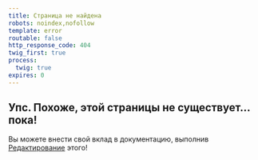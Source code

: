 ```yaml
---
title: Страница не найдена
robots: noindex,nofollow
template: error
routable: false
http_response_code: 404
twig_first: true
process:
  twig: true
expires: 0
---
```


## Упс. Похоже, этой страницы не существует... пока!

<i class="fa fa-heart"></i> Вы можете внести свой вклад в документацию, выполнив
<a class="github-link tooltip tooltip-bottom" href="https://github.com/YunoHost/doc" data-tooltip="Отредактируйте эту страницу на GitHub"><i class="fa fa-pencil-square"></i>Редактирование</a> этого!
